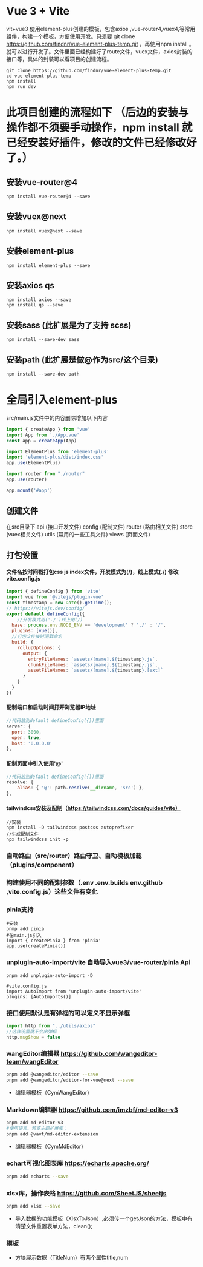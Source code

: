 <!--
 * @Author: 程英明
 * @Date: 2021-11-25 09:02:21
 * @LastEditTime: 2023-05-08 10:57:07
 * @LastEditors: 程英明
 * @Description: 
 * @FilePath: \vue-element-plus-temp\README.md
 * QQ:504875043@qq.com
-->
# Vue 3 + Vite
vit+vue3 使用element-plus创建的模板，包含axios ,vue-router4,vuex4,等常用组件，构建一个模板，方便使用开发。只须要 git clone https://github.com/findnr/vue-element-plus-temp.git 。再使用npm install 。就可以进行开发了。文件里面已经构建好了route文件，vuex文件，axios封装的接口等，具体的封装可以看项目的创建流程。
```shell
git clone https://github.com/findnr/vue-element-plus-temp.git
cd vue-element-plus-temp
npm install
npm run dev
```
# 此项目创建的流程如下 （后边的安装与操作都不须要手动操作，npm install 就已经安装好插件，修改的文件已经修改好了。）
## 安装vue-router@4
```shell
npm install vue-router@4 --save
```
## 安装vuex@next
```shell
npm install vuex@next --save
```
## 安装element-plus
```shell
npm install element-plus --save
```
## 安装axios qs
```shell
npm install axios --save
npm install qs --save
```
## 安装sass (此扩展是为了支持 scss)
```shell
npm install --save-dev sass
```
## 安装path (此扩展是做@作为src/这个目录)
```shell
npm install --save-dev path
```
# 全局引入element-plus
src/main.js文件中的内容删除增加以下内容
```javascript
import { createApp } from 'vue'
import App from './App.vue'
const app = createApp(App)

import ElementPlus from 'element-plus'
import 'element-plus/dist/index.css'
app.use(ElementPlus)

import router from "./router"
app.use(router)

app.mount('#app')
```
## 创建文件
在src目录下
api (接口开发文件)
config (配制文件)
router (路由相关文件)
store (vuex相关文件)
utils (常用的一些工具文件)
views (页面文件)
## 打包设置
#### 文件名按时间戳打包css js index文件，开发模式为(/)，线上模式(./) 修改vite.config.js
```javascript
import { defineConfig } from 'vite'
import vue from '@vitejs/plugin-vue'
const timestamp = new Date().getTime();
// https://vitejs.dev/config/
export default defineConfig({
    //开发模式用('./')线上用(/)
  base: process.env.NODE_ENV == 'development' ? './' : '/',
  plugins: [vue()],
  //打包文件按时间戳命名
  build: {
    rollupOptions: {
      output: {
        entryFileNames: `assets/[name].${timestamp}.js`,
        chunkFileNames: `assets/[name].${timestamp}.js`,
        assetFileNames: `assets/[name].${timestamp}.[ext]`
      }
    }
  }
})
```
#### 配制端口和启动时间打开浏览器IP地址
```javascript
//代码放到default defineConfig({})里面
server: {
  port: 3000,
  open: true,
  host: '0.0.0.0'
},
```
#### 配制页面中引入使用'@'
```javascript
//代码放到default defineConfig({})里面
resolve: {
    alias: { '@': path.resolve(__dirname, 'src') },
},
```
#### tailwindcss安装及配制（https://tailwindcss.com/docs/guides/vite）
```
//安装
npm install -D tailwindcss postcss autoprefixer
//生成配制文件
npx tailwindcss init -p

```
### 自动路由（src/router）路由守卫、自动模板加载（plugins/component）
### 构建使用不同的配制参数（.env .env.builds env.github ,vite.config.js）这些文件有变化
### pinia支持
```shell
#安装
pnmp add pinia
#在main.js引入
import { createPinia } from 'pinia'
app.use(createPinia())
```
### unplugin-auto-import/vite 自动导入vue3/vue-router/pinia Api
```shell
pnpm add unplugin-auto-import -D
```
```shell
#vite.config.js
import AutoImport from 'unplugin-auto-import/vite'
plugins: [AutoImports()]
```
### 接口使用默认是有弹框的可以定义不显示弹框
```js
import http from "../utils/axios"
//这样设置就不会出弹框
http.msgShow = false
```
### wangEditor编辑器 https://github.com/wangeditor-team/wangEditor
```sh
pnpm add @wangeditor/editor --save
pnpm add @wangeditor/editor-for-vue@next --save
```
- 编辑器模板（CymWangEditor）
### Markdown编辑器 https://github.com/imzbf/md-editor-v3
```sh
pnpm add md-editor-v3
#使用语言、预览主题扩展库：
pnpm add @vavt/md-editor-extension
```
- 编辑器模板（CymMdEditor）
### echart可视化图表库 https://echarts.apache.org/
```sh
pnpm add echarts --save
```
### xlsx库，操作表格 https://github.com/SheetJS/sheetjs
```sh
pnpm add xlsx --save
```
- 导入数据的功能模板（XlsxToJson）,必须传一个getJson的方法，模板中有清楚文件重置表单方法，clean();

### 模板
- 方块展示数据（TitleNum）有两个属性title,num
